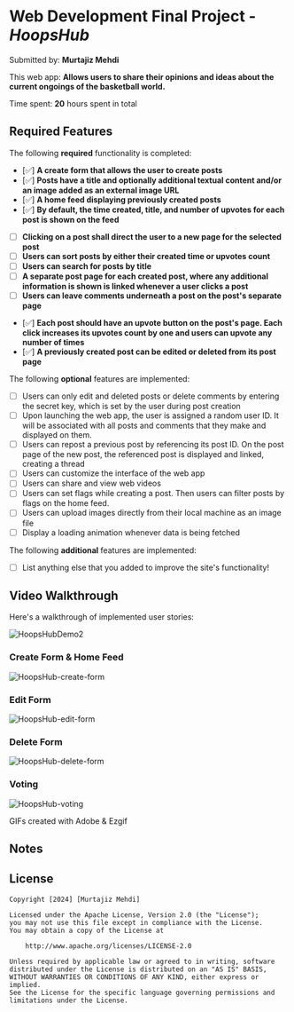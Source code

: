 # Web Development Final Project - *HoopsHub*

Submitted by: **Murtajiz Mehdi**

This web app: **Allows users to share their opinions and ideas about the current ongoings of the basketball world.**

Time spent: **20** hours spent in total

## Required Features

The following **required** functionality is completed:

- [✅] **A create form that allows the user to create posts**
- [✅] **Posts have a title and optionally additional textual content and/or an image added as an external image URL**
- [✅] **A home feed displaying previously created posts**
- [✅] **By default, the time created, title, and number of upvotes for each post is shown on the feed**
- [ ] **Clicking on a post shall direct the user to a new page for the selected post**
- [ ] **Users can sort posts by either their created time or upvotes count**
- [ ] **Users can search for posts by title**
- [ ] **A separate post page for each created post, where any additional information is shown is linked whenever a user clicks a post**
- [ ] **Users can leave comments underneath a post on the post's separate page**
- [✅] **Each post should have an upvote button on the post's page. Each click increases its upvotes count by one and users can upvote any number of times**
- [✅] **A previously created post can be edited or deleted from its post page**

The following **optional** features are implemented:

- [ ] Users can only edit and deleted posts or delete comments by entering the secret key, which is set by the user during post creation
- [ ] Upon launching the web app, the user is assigned a random user ID. It will be associated with all posts and comments that they make and displayed on them.
- [ ] Users can repost a previous post by referencing its post ID. On the post page of the new post, the referenced post is displayed and linked, creating a thread
- [ ] Users can customize the interface of the web app
- [ ] Users can share and view web videos
- [ ] Users can set flags while creating a post. Then users can filter posts by flags on the home feed.
- [ ] Users can upload images directly from their local machine as an image file
- [ ] Display a loading animation whenever data is being fetched

The following **additional** features are implemented:

* [ ] List anything else that you added to improve the site's functionality!

## Video Walkthrough

Here's a walkthrough of implemented user stories:

![HoopsHubDemo2](https://github.com/MurtajizMehdi/HoopsHub/assets/90480945/a7f92178-8ef7-4e0a-ba9e-bdb0fc61cbf5)

### Create Form & Home Feed
![HoopsHub-create-form](https://github.com/MurtajizMehdi/HoopsHub/assets/90480945/fd245cb9-7a04-4cae-8c05-e0983e626a3c)

### Edit Form
![HoopsHub-edit-form](https://github.com/MurtajizMehdi/HoopsHub/assets/90480945/3f234a5c-7c0a-4332-8fe7-427182ce157f)


### Delete Form
![HoopsHub-delete-form](https://github.com/MurtajizMehdi/HoopsHub/assets/90480945/f18535d5-501f-4b12-9d3e-d1c84002d78f)


### Voting
![HoopsHub-voting](https://github.com/MurtajizMehdi/HoopsHub/assets/90480945/0d31efeb-e434-4edf-8d1c-5aa8856f1ad6)



<!-- Replace this with whatever GIF tool you used! -->
GIFs created with Adobe & Ezgif 
<!-- Recommended tools:
[Kap](https://getkap.co/) for macOS
[ScreenToGif](https://www.screentogif.com/) for Windows
[peek](https://github.com/phw/peek) for Linux. -->

## Notes


## License

    Copyright [2024] [Murtajiz Mehdi]

    Licensed under the Apache License, Version 2.0 (the "License");
    you may not use this file except in compliance with the License.
    You may obtain a copy of the License at

        http://www.apache.org/licenses/LICENSE-2.0

    Unless required by applicable law or agreed to in writing, software
    distributed under the License is distributed on an "AS IS" BASIS,
    WITHOUT WARRANTIES OR CONDITIONS OF ANY KIND, either express or implied.
    See the License for the specific language governing permissions and
    limitations under the License.
